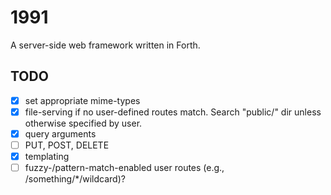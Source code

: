 # 1991

A server-side web framework written in Forth.


## TODO
+ [x] set appropriate mime-types
+ [x] file-serving if no user-defined routes match. Search "public/" dir
unless otherwise specified by user.
+ [x] query arguments
+ [ ] PUT, POST, DELETE
+ [x] templating
+ [ ] fuzzy-/pattern-match-enabled user routes (e.g., /something/*/wildcard)?
